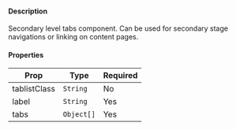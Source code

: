 #### Description

Secondary level tabs component. Can be used for secondary stage navigations or linking on content pages.

#### Properties

| Prop           | Type        | Required |
| -------------- | ----------- | -------- |
| tablistClass   | `String`    | No       |
| label          | `String`    | Yes      |
| tabs           | `Object[]`  | Yes      |

